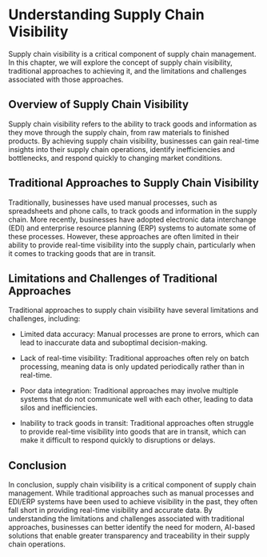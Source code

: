 Understanding Supply Chain Visibility
==============================================

Supply chain visibility is a critical component of supply chain management. In this chapter, we will explore the concept of supply chain visibility, traditional approaches to achieving it, and the limitations and challenges associated with those approaches.

Overview of Supply Chain Visibility
-----------------------------------

Supply chain visibility refers to the ability to track goods and information as they move through the supply chain, from raw materials to finished products. By achieving supply chain visibility, businesses can gain real-time insights into their supply chain operations, identify inefficiencies and bottlenecks, and respond quickly to changing market conditions.

Traditional Approaches to Supply Chain Visibility
-------------------------------------------------

Traditionally, businesses have used manual processes, such as spreadsheets and phone calls, to track goods and information in the supply chain. More recently, businesses have adopted electronic data interchange (EDI) and enterprise resource planning (ERP) systems to automate some of these processes. However, these approaches are often limited in their ability to provide real-time visibility into the supply chain, particularly when it comes to tracking goods that are in transit.

Limitations and Challenges of Traditional Approaches
----------------------------------------------------

Traditional approaches to supply chain visibility have several limitations and challenges, including:

* Limited data accuracy: Manual processes are prone to errors, which can lead to inaccurate data and suboptimal decision-making.

* Lack of real-time visibility: Traditional approaches often rely on batch processing, meaning data is only updated periodically rather than in real-time.

* Poor data integration: Traditional approaches may involve multiple systems that do not communicate well with each other, leading to data silos and inefficiencies.

* Inability to track goods in transit: Traditional approaches often struggle to provide real-time visibility into goods that are in transit, which can make it difficult to respond quickly to disruptions or delays.

Conclusion
----------

In conclusion, supply chain visibility is a critical component of supply chain management. While traditional approaches such as manual processes and EDI/ERP systems have been used to achieve visibility in the past, they often fall short in providing real-time visibility and accurate data. By understanding the limitations and challenges associated with traditional approaches, businesses can better identify the need for modern, AI-based solutions that enable greater transparency and traceability in their supply chain operations.
